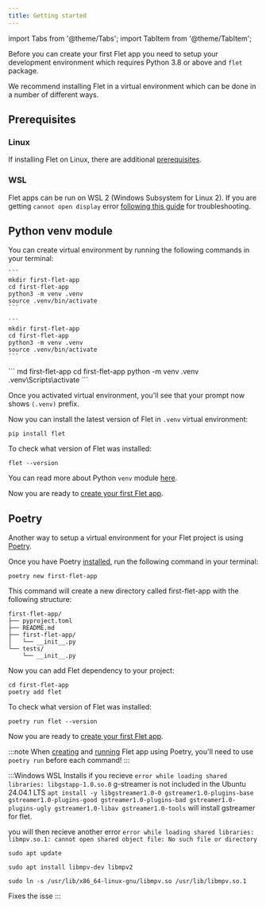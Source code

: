 ```yaml
---
title: Getting started
---
```


import Tabs from '@theme/Tabs';
import TabItem from '@theme/TabItem';

Before you can create your first Flet app you need to setup your development environment which requires Python 3.8 or above and `flet` package.

We recommend installing Flet in a virtual environment which can be done in a number of different ways.

## Prerequisites

### Linux

If installing Flet on Linux, there are additional [prerequisites](/docs/publish/linux#prerequisites).

### WSL

Flet apps can be run on WSL 2 (Windows Subsystem for Linux 2). If you are getting `cannot open display` error [following this guide](https://github.com/microsoft/wslg/wiki/Diagnosing-%22cannot-open-display%22-type-issues-with-WSLg) for troubleshooting.

## Python venv module

You can create virtual environment by running the following commands in your terminal:

<Tabs groupId="os">
  <TabItem value="mac" label="macOS" default>

    ```
    mkdir first-flet-app
    cd first-flet-app
    python3 -m venv .venv
    source .venv/bin/activate
    ```

  </TabItem>

  <TabItem value="linux" label="Linux" default>

    ```
    mkdir first-flet-app
    cd first-flet-app
    python3 -m venv .venv
    source .venv/bin/activate
    ```

  </TabItem>

  <TabItem value="windows" label="Windows">
    ```
    md first-flet-app
    cd first-flet-app
    python -m venv .venv
    .venv\Scripts\activate
    ```

  </TabItem>

</Tabs>

Once you activated virtual environment, you'll see that your prompt now shows `(.venv)` prefix.

Now you can install the latest version of Flet in `.venv` virtual environment:
```
pip install flet
```
To check what version of Flet was installed:
```
flet --version
```

You can read more about Python `venv` module [here](https://docs.python.org/3/library/venv.html).

Now you are ready to [create your first Flet app](create-flet-app).

## Poetry

Another way to setup a virtual environment for your Flet project is using [Poetry](https://python-poetry.org/docs/).

Once you have Poetry [installed](https://python-poetry.org/docs/#installation), run the following command in your terminal:
```
poetry new first-flet-app
```
This command will create a new directory called first-flet-app with the following structure:
```
first-flet-app/
├── pyproject.toml
├── README.md
├── first-flet-app/
│   └── __init__.py
└── tests/
    └── __init__.py
```
Now you can add Flet dependency to your project:  
```
cd first-flet-app
poetry add flet
```
To check what version of Flet was installed:
```
poetry run flet --version
```

Now you are ready to [create your first Flet app](create-flet-app). 

:::note
When [creating](create-flet-app) and [running](running-app) Flet app using Poetry, you'll need to use `poetry run` before each command!
:::

:::Windows WSL Installs
if you recieve `error while loading shared libraries: libgstapp-1.0.so.0` g-streamer is not included in the Ubuntu 24.04.1 LTS
```apt install -y libgstreamer1.0-0 gstreamer1.0-plugins-base gstreamer1.0-plugins-good gstreamer1.0-plugins-bad gstreamer1.0-plugins-ugly gstreamer1.0-libav gstreamer1.0-tools```
will install gstreamer for flet.

you will then recieve another error `error while loading shared libraries: libmpv.so.1: cannot open shared object file: No such file or directory`
```
sudo apt update

sudo apt install libmpv-dev libmpv2

sudo ln -s /usr/lib/x86_64-linux-gnu/libmpv.so /usr/lib/libmpv.so.1
```

Fixes the isse 
::: 
